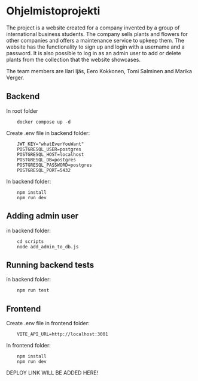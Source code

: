 # Ohjelmistoprojekti

The project is a website created for a company invented by a group of international business students. The company sells plants and flowers for other companies and offers a maintenance service to upkeep them. The website has the functionality to sign up and login with a username and a password. It is also possible to log in as an admin user to add or delete plants from the collection that the website showcases.

The team members are Ilari Ijäs, Eero Kokkonen, Tomi Salminen and Marika Verger.


## Backend
In root folder
```
    docker compose up -d
```

Create .env file in backend folder:
```
    JWT_KEY="whatEverYouWant"
    POSTGRESQL_USER=postgres
    POSTGRESQL_HOST=localhost
    POSTGRESQL_DB=postgres
    POSTGRESQL_PASSWORD=postgres
    POSTGRESQL_PORT=5432
```

In backend folder:
```
    npm install
    npm run dev
```

## Adding admin user
in backend folder:
```
    cd scripts
    node add_admin_to_db.js
```

## Running backend tests
in backend folder:
```
    npm run test
```

## Frontend
Create .env file in frontend folder:
```
    VITE_API_URL=http://localhost:3001
```

In frontend folder:
```
    npm install
    npm run dev
```

DEPLOY LINK WILL BE ADDED HERE! 
